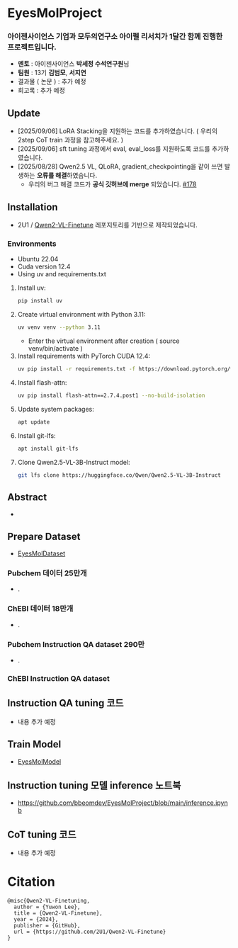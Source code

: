 # EyesMolProject
### 아이젠사이언스 기업과 모두의연구소 아이펠 리서치가 1달간 함께 진행한 프로젝트입니다.
- **멘토** : 아이젠사이언스 **박세정 수석연구원**님
- **팀원** : 13기 **김범모**, **서지연**
- 결과물 ( 논문 ) : 추가 예정
- 회고록 : 추가 예정

## Update
- [2025/09/06] LoRA Stacking을 지원하는 코드를 추가하였습니다. ( 우리의 2step CoT train 과정을 참고해주세요. )
- [2025/09/06] sft tuning 과정에서 eval, eval_loss를 지원하도록 코드를 추가하였습니다.
- [2025/08/28] Qwen2.5 VL, QLoRA, gradient_checkpointing을 같이 쓰면 발생하는 **오류를 해결**하였습니다.
     - 우리의 버그 해결 코드가 **공식 깃허브에 merge** 되었습니다. [#178](https://github.com/2U1/Qwen2-VL-Finetune/pull/178)

## Installation
- 2U1 / [Qwen2-VL-Finetune](https://github.com/2U1/Qwen2-VL-Finetune) 레포지토리를 기반으로 제작되었습니다.

### Environments
- Ubuntu 22.04
- Cuda version 12.4
- Using uv and requirements.txt
1. Install uv:
   ```bash
   pip install uv
   ```
2. Create virtual environment with Python 3.11:
   ```bash
   uv venv venv --python 3.11
   ```
   - Enter the virtual environment after creation ( source venv/bin/activate )
3. Install requirements with PyTorch CUDA 12.4:
   ```bash
   uv pip install -r requirements.txt -f https://download.pytorch.org/whl/cu124
   ```
4. Install flash-attn:
   ```bash
   uv pip install flash-attn==2.7.4.post1 --no-build-isolation
   ```
5. Update system packages:
   ```bash
   apt update
   ```
6. Install git-lfs:
   ```bash
   apt install git-lfs
   ```
7. Clone Qwen2.5-VL-3B-Instruct model:
   ```bash
   git lfs clone https://huggingface.co/Qwen/Qwen2.5-VL-3B-Instruct
   ```
   
## Abstract
- 

## Prepare Dataset
- [EyesMolDataset](https://huggingface.co/datasets/bbeomdev/EyesMolDataset)

### Pubchem 데이터 25만개
- .
### ChEBI 데이터 18만개
- .
### Pubchem Instruction QA dataset 290만
- .
### ChEBI Instruction QA dataset

## Instruction QA tuning 코드
- 내용 추가 예정

## Train Model
- [EyesMolModel](https://huggingface.co/bbeomdev/EyesMol)
  

## Instruction tuning 모델 inference 노트북
- https://github.com/bbeomdev/EyesMolProject/blob/main/inference.ipynb

## CoT tuning 코드
- 내용 추가 예정


# Citation
```
@misc{Qwen2-VL-Finetuning,
  author = {Yuwon Lee},
  title = {Qwen2-VL-Finetune},
  year = {2024},
  publisher = {GitHub},
  url = {https://github.com/2U1/Qwen2-VL-Finetune}
}
```
